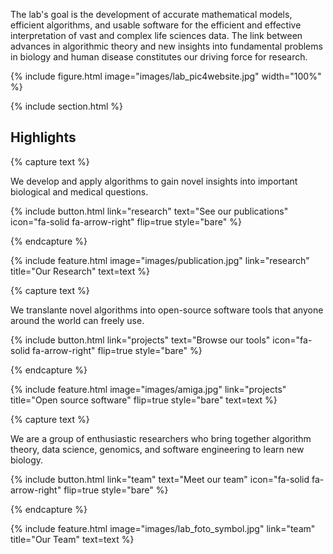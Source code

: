 ---
---

The lab's goal is the development of accurate mathematical models, efficient algorithms, and usable software for the efficient and effective interpretation of vast and complex life sciences data. The link between advances in algorithmic theory and new insights into fundamental problems in biology and human disease constitutes our driving force for research.

{% include figure.html image="images/lab_pic4website.jpg" width="100%" %}

{% include section.html %}

## Highlights

{% capture text %}

We develop and apply algorithms to gain novel insights into important biological and medical questions.

{%
  include button.html
  link="research"
  text="See our publications"
  icon="fa-solid fa-arrow-right"
  flip=true
  style="bare"
%}

{% endcapture %}

{%
  include feature.html
  image="images/publication.jpg"
  link="research"
  title="Our Research"
  text=text
%}

{% capture text %}

We translante novel algorithms into open-source software tools that anyone around the world can freely use.

{%
  include button.html
  link="projects"
  text="Browse our tools"
  icon="fa-solid fa-arrow-right"
  flip=true
  style="bare"
%}

{% endcapture %}

{%
  include feature.html
  image="images/amiga.jpg"
  link="projects"
  title="Open source software"
  flip=true
  style="bare"
  text=text
%}

{% capture text %}

We are a group of enthusiastic researchers who bring together algorithm theory, data science, genomics, and software engineering to learn new biology.

{%
  include button.html
  link="team"
  text="Meet our team"
  icon="fa-solid fa-arrow-right"
  flip=true
  style="bare"
%}

{% endcapture %}

{%
  include feature.html
  image="images/lab_foto_symbol.jpg"
  link="team"
  title="Our Team"
  text=text
%}
